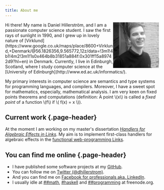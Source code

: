 ```yaml
---
title: About me
---
```

<img alt="Photography of me, February 2014" src="images/danielhillerstrom.jpg" style="float: right;width:150px;" class="img-circle img-responsive" />
Hi there! My name is Daniel Hillerstr&ouml;m, and I am a passionate computer science student. I saw the first rays of sunlight in 1990, and I grew up in lovely nature of [Virklund](https://www.google.co.uk/maps/place/8600+Virklund,+Denmark/@56.1826356,9.565772,12z/data=!3m1!4b1!4m2!3m1!1s0x464b8b31851a884f:0x301ff15a89742d9?hl=en) in Denmark. 
Currently, I live in Edinburgh, Scotland, where I study computer science at the [University of Edinburgh](http://www.ed.ac.uk/informatics/).

My primary interests in computer science are semantics and type systems for programming languages, and compilers. Moreover, I have a sweet spot for mathematics, especially, mathematical analysis. I am very keen on fixed points theorems and computations (definition: A point \\(x\\) is called a *fixed point* of a function \\(f\\) if \\( f(x) = x \\)).

## Current work {.page-header}
At the moment I am working on my master's dissertation [*Handlers for Algebraic Effects in Links*](https://github.com/dhil/links-effect-handlers).
My aim is to implement first-class handlers for algebraic effects in the [functional web-programming Links](http://groups.inf.ed.ac.uk/links/).

## You can find me online {.page-header}
* I have published some software projects at my [GitHub](https://github.com/dhil).
* You can follow me on [Twitter (\@dhillerstrom)](https://twitter.com/intent/user?screen_name=dhillerstrom).
* And you can find me on [Facebook for professionals aka. LinkedIn](https://uk.linkedin.com/in/danielhillerstrom).
* I usually idle at [\#\#math](irc://irc.freenode.net/#math), [\#haskell](irc://irc.freenode.net/haskell) and [\#\#programming](irc://irc.freenode.net/#programming) at freenode.org.
